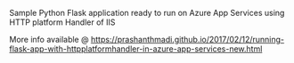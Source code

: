 Sample Python Flask application ready to run on Azure App Services using HTTP platform Handler of IIS

More info available @ https://prashanthmadi.github.io/2017/02/12/running-flask-app-with-httpplatformhandler-in-azure-app-services-new.html
